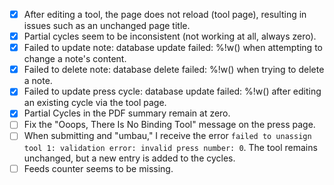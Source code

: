 - [x] After editing a tool, the page does not reload (tool page), resulting in issues such as an unchanged page title.
- [x] Partial cycles seem to be inconsistent (not working at all, always zero).
- [x] Failed to update note: database update failed: %!w(<nil>) when attempting to change a note's content.
- [x] Failed to delete note: database delete failed: %!w(<nil>) when trying to delete a note.
- [x] Failed to update press cycle: database update failed: %!w(<nil>) after editing an existing cycle via the tool page.
- [x] Partial Cycles in the PDF summary remain at zero.
- [ ] Fix the "Ooops, There Is No Binding Tool" message on the press page.
- [ ] When submitting and "umbau," I receive the error `failed to unassign tool 1: validation error: invalid press number: 0`. The tool remains unchanged, but a new entry is added to the cycles.
- [ ] Feeds counter seems to be missing.
